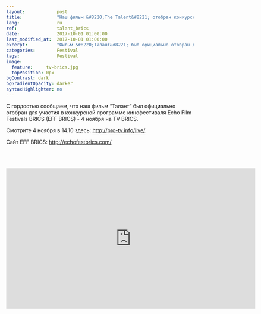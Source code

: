 ```yaml
---
layout:            post
title:             "Наш фильм &#8220;The Talent&#8221; отобран конкурсную программу EEF BRICS"
lang:              ru
ref:               talant_brics
date:              2017-10-01 01:00:00
last_modified_at:  2017-10-01 01:00:00
excerpt:           "Фильм &#8220;Талант&#8221; был официально отобран для участия в Echo Film Festivals BRICS (EFF BRICS)"
categories:        Festival
tags:              Festival
image:
  feature:     tv-brics.jpg
  topPosition: 0px
bgContrast: dark
bgGradientOpacity: darker
syntaxHighlighter: no
---
```

С гордостью сообщаем, что наш фильм &#8220;Талант&#8221; был официально отобран для участия в конкурсной программе
кинофестиваля Echo Film Festivals BRICS (EFF BRICS) - 4 ноября на TV BRICS.

Смотрите 4 ноября в 14.10 здесь: <a href="http://pro-tv.info/live/">http://pro-tv.info/live/</a>

Сайт EFF BRICS: <a href="http://echofestbrics.com/">http://echofestbrics.com/</a>

<br/><br/>
<iframe width="670" height="377" src="https://www.youtube.com/embed/-vlHTujdgTM" frameborder="0" allowfullscreen> </iframe>
